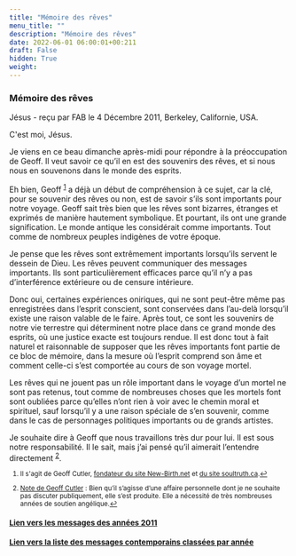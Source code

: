```yaml
---
title: "Mémoire des rêves"
menu_title: ""
description: "Mémoire des rêves"
date: 2022-06-01 06:00:01+00:211
draft: False
hidden: True
weight:
---
```

### Mémoire des rêves

Jésus - reçu par FAB le 4 Décembre 2011, Berkeley, Californie, USA.

C'est moi, Jésus.

Je viens en ce beau dimanche après-midi pour répondre à la préoccupation de Geoff. Il veut savoir ce qu’il en est des souvenirs des rêves, et si nous nous en souvenons dans le monde des esprits.

Eh bien, Geoff <sup id="a1">[1](#f1)</sup> a déjà un début de compréhension à ce sujet, car la clé, pour se souvenir des rêves ou non, est de savoir s’ils sont importants pour notre voyage. Geoff sait très bien que les rêves sont bizarres, étranges et exprimés de manière hautement symbolique. Et pourtant, ils ont une grande signification. Le monde antique les considérait comme importants. Tout comme de nombreux peuples indigènes de votre époque.

Je pense que les rêves sont extrêmement importants lorsqu’ils servent le dessein de Dieu. Les rêves peuvent communiquer des messages importants. Ils sont particulièrement efficaces parce qu’il n’y a pas d’interférence extérieure ou de censure intérieure.

Donc oui, certaines expériences oniriques, qui ne sont peut-être même pas enregistrées dans l’esprit conscient, sont conservées dans l’au-delà lorsqu’il existe une raison valable de le faire. Après tout, ce sont les souvenirs de notre vie terrestre qui déterminent notre place dans ce grand monde des esprits, où une justice exacte est toujours rendue. Il est donc tout à fait naturel et raisonnable de supposer que les rêves importants font partie de ce bloc de mémoire, dans la mesure où l’esprit comprend son âme et comment celle-ci s’est comportée au cours de son voyage mortel.

Les rêves qui ne jouent pas un rôle important dans le voyage d’un mortel ne sont pas retenus, tout comme de nombreuses choses que les mortels font sont oubliées parce qu’elles n’ont rien à voir avec le chemin moral et spirituel, sauf lorsqu’il y a une raison spéciale de s’en souvenir, comme dans le cas de personnages politiques importants ou de grands artistes.

Je souhaite dire à Geoff que nous travaillons très dur pour lui. Il est sous notre responsabilité. Il le sait, mais j’ai pensé qu’il aimerait l’entendre directement <sup id="a2">[2](#f2)</sup>.
<small>

1. <large id="f1"> Il s'agit de Geoff Cutler, [fondateur du site New-Birth.net](https://new-birth.net/) et [du site soultruth.ca](https://soultruth.ca/).[↩](#a1)

2. <large id="f2"> <u>Note de Geoff  Cutler</u> : Bien qu’il s’agisse d’une affaire personnelle dont je ne souhaite pas discuter publiquement, elle s’est produite. Elle a nécessité de très nombreuses années de soutien angélique.[↩](#a2)

### [**Lien vers les messages des années 2011**](/fr-contemporary-messages/fr-contemporary-messages-by-date-order/fr-contemporary-messages-2011/)

### [**Lien vers la liste des messages contemporains classées par année**](/fr-contemporary-messages/fr-contemporary-messages-by-date-order/)